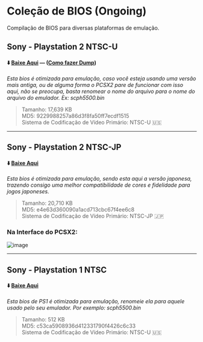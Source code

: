 # Coleção de BIOS (Ongoing)
Compilação de BIOS para diversas plataformas de emulação.

## Sony - Playstation 2 NTSC-U 
#### ⬇️ [Baixe Aqui](https://github.com/sweatydeveloper/minha_colecao/releases/download/arquivos/PCSX2.BIOS.zip) — ([Como fazer Dump](https://pcsx2.net/docs/setup/bios))

*Esta bios é otimizada para emulação, caso você esteja usando uma versão mais antiga, ou de alguma forma o PCSX2 pare de funcionar com isso aqui, não se preocupa, basta renomear o nome do arquivo para o nome do arquivo do emulador. Ex: scph5500.bin*

> Tamanho: 17,639 KB     
> MD5: 9229988257a86d3f8fa50ff7ecdf1515     
> Sistema de Codificação de Vídeo Primário: NTSC-U 🇺🇸


------------


## Sony - Playstation 2 NTSC-JP 
#### ⬇️ [Baixe Aqui](https://github.com/sweatydeveloper/minha_colecao/releases/download/jp/BIOS.JAPAN.zip)

*Esta bios é otimizada para emulação, sendo esta aqui a versão japonesa, trazendo consigo uma melhor compatibilidade de cores e fidelidade para jogos japoneses.*

> Tamanho: 20,710 KB     
> MD5: e4e63d360090a1acd713cbc67f4ee6c8    
> Sistema de Codificação de Vídeo Primário: NTSC-JP 🇯🇵

### Na Interface do PCSX2:
![image](https://github.com/user-attachments/assets/cb7e4b7c-b6ad-454d-a0e4-2b98710a5a83)


------------


## Sony - Playstation 1 NTSC 
#### ⬇️ [Baixe Aqui](https://github.com/sweatydeveloper/minha_colecao/blob/main/PSXONPSP660.BIN)

*Esta bios de PS1 é otimizada para emulação, renomeie ela para aquele usado pelo seu emulador. Por exemplo: scph5500.bin*

> Tamanho: 512 KB     
> MD5: c53ca5908936d412331790f4426c6c33    
> Sistema de Codificação de Vídeo Primário: NTSC-U 🇺🇸
